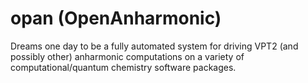 # opan (OpenAnharmonic)


Dreams one day to be a fully automated system for driving VPT2 (and possibly other)
 anharmonic computations on a variety of computational/quantum chemistry software
 packages.